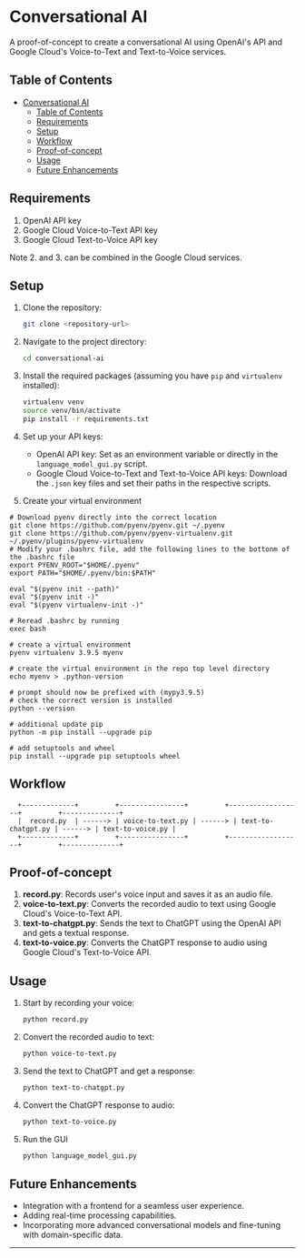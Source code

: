 # Conversational AI

A proof-of-concept to create a conversational AI using OpenAI's API and Google Cloud's Voice-to-Text and Text-to-Voice services.

## Table of Contents

- [Conversational AI](#conversational-ai)
  - [Table of Contents](#table-of-contents)
  - [Requirements](#requirements)
  - [Setup](#setup)
  - [Workflow](#workflow)
  - [Proof-of-concept](#proof-of-concept)
  - [Usage](#usage)
  - [Future Enhancements](#future-enhancements)

## Requirements

1. OpenAI API key
2. Google Cloud Voice-to-Text API key
3. Google Cloud Text-to-Voice API key

Note 2. and 3. can be combined in the Google Cloud services.

## Setup

1. Clone the repository:
   ```bash
   git clone <repository-url>
   ```

2. Navigate to the project directory:
   ```bash
   cd conversational-ai
   ```

3. Install the required packages (assuming you have `pip` and `virtualenv` installed):
   ```bash
   virtualenv venv
   source venv/bin/activate
   pip install -r requirements.txt
   ```

4. Set up your API keys:
   - OpenAI API key: Set as an environment variable or directly in the `language_model_gui.py` script.
   - Google Cloud Voice-to-Text and Text-to-Voice API keys: Download the `.json` key files and set their paths in the respective scripts.
  
5. Create your virtual environment
```
# Download pyenv directly into the correct location
git clone https://github.com/pyenv/pyenv.git ~/.pyenv
git clone https://github.com/pyenv/pyenv-virtualenv.git ~/.pyenv/plugins/pyenv-virtualenv
# Modify your .bashrc file, add the following lines to the bottonm of the .bashrc file
export PYENV_ROOT="$HOME/.pyenv"
export PATH="$HOME/.pyenv/bin:$PATH"

eval "$(pyenv init --path)"
eval "$(pyenv init -)"
eval "$(pyenv virtualenv-init -)"

# Reread .bashrc by running
exec bash

# create a virtual environment
pyenv virtualenv 3.9.5 myenv

# create the virtual environment in the repo top level directory
echo myenv > .python-version

# prompt should now be prefixed with (mypy3.9.5)
# check the correct version is installed
python --version

# additional update pip
python -m pip install --upgrade pip

# add setuptools and wheel
pip install --upgrade pip setuptools wheel

```

## Workflow

```
  +-------------+         +----------------+         +------------------+         +--------------+
  |  record.py  | ------> | voice-to-text.py | ------> | text-to-chatgpt.py | ------> | text-to-voice.py |
  +-------------+         +----------------+         +------------------+         +--------------+
```

## Proof-of-concept

1. **record.py**: Records user's voice input and saves it as an audio file.
2. **voice-to-text.py**: Converts the recorded audio to text using Google Cloud's Voice-to-Text API.
3. **text-to-chatgpt.py**: Sends the text to ChatGPT using the OpenAI API and gets a textual response.
4. **text-to-voice.py**: Converts the ChatGPT response to audio using Google Cloud's Text-to-Voice API.

## Usage

1. Start by recording your voice:
   ```bash
   python record.py
   ```

2. Convert the recorded audio to text:
   ```bash
   python voice-to-text.py
   ```

3. Send the text to ChatGPT and get a response:
   ```bash
   python text-to-chatgpt.py
   ```

4. Convert the ChatGPT response to audio:
   ```bash
   python text-to-voice.py
   ```
   
5. Run the GUI
   ```bash
   python language_model_gui.py
   ```   

## Future Enhancements

- Integration with a frontend for a seamless user experience.
- Adding real-time processing capabilities.
- Incorporating more advanced conversational models and fine-tuning with domain-specific data.

--- 

